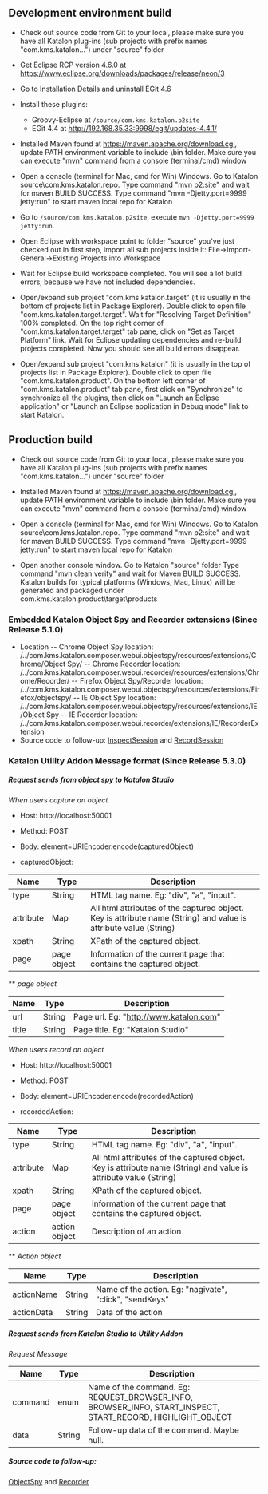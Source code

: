 ##  Development environment build
- Check out source code from Git to your local, please make sure you have all Katalon plug-ins (sub projects with prefix names "com.kms.katalon...") under "source" folder

- Get Eclipse RCP version 4.6.0 at https://www.eclipse.org/downloads/packages/release/neon/3

- Go to Installation Details and uninstall EGit 4.6

- Install these plugins:
  + Groovy-Eclipse at `/source/com.kms.katalon.p2site`
  + EGit 4.4 at http://192.168.35.33:9998/egit/updates-4.4.1/

- Installed Maven found at https://maven.apache.org/download.cgi, update PATH environment variable to include <Maven Home>\bin folder. Make sure you can execute "mvn" command from a console (terminal/cmd) window

- Open a console (terminal for Mac, cmd for Win) Windows.
  Go to Katalon source\com.kms.katalon.repo.
  Type command "mvn p2:site" and wait for maven BUILD SUCCESS. 
  Type command "mvn -Djetty.port=9999 jetty:run" to start maven local repo for Katalon

- Go to `/source/com.kms.katalon.p2site`, execute `mvn -Djetty.port=9999 jetty:run`.

- Open Eclipse with workspace point to folder "source" you've just checked out in first step, import all sub projects inside it: File->Import-General->Existing Projects into Workspace

- Wait for Eclipse build workspace completed. You will see a lot build errors, because we have not included dependencies. 

- Open/expand sub project "com.kms.katalon.target" (it is usually in the bottom of projects list in Package Explorer). 
  Double click to open file "com.kms.katalon.target.target".
  Wait for "Resolving Target Definition" 100% completed.
  On the top right corner of "com.kms.katalon.target.target" tab pane, click on "Set as Target Platform" link.
  Wait for Eclipse updating dependencies and re-build projects completed. Now you should see all build errors disappear.
  
- Open/expand sub project "com.kms.katalon" (it is usually in the top of projects list in Package Explorer).
  Double click to open file "com.kms.katalon.product". 
  On the bottom left corner of "com.kms.katalon.product" tab pane, first click on "Synchronize" to synchronize all the plugins, then click on "Launch an Eclipse application" or "Launch an Eclipse application in Debug mode" link to start Katalon.

## Production build
- Check out source code from Git to your local, please make sure you have all Katalon plug-ins (sub projects with prefix names "com.kms.katalon...") under "source" folder

- Installed Maven found at https://maven.apache.org/download.cgi, update PATH environment variable to include <Maven Home>\bin folder. Make sure you can execute "mvn" command from a console (terminal/cmd) window

- Open a console (terminal for Mac, cmd for Win) Windows.
  Go to Katalon source\com.kms.katalon.repo. 
  Type command "mvn p2:site" and wait for maven BUILD SUCCESS. 
  Type command "mvn -Djetty.port=9999 jetty:run" to start maven local repo for Katalon

- Open another console window. 
  Go to Katalon "source" folder
  Type command "mvn clean verify" and wait for Maven BUILD SUCCESS.
  Katalon builds for typical platforms (Windows, Mac, Linux) will be generated and packaged under com.kms.katalon.product\target\products
  
### Embedded Katalon Object Spy and Recorder extensions (Since Release 5.1.0)
- Location
-- Chrome Object Spy location: /../com.kms.katalon.composer.webui.objectspy/resources/extensions/Chrome/Object Spy/
-- Chrome Recorder location: /../com.kms.katalon.composer.webui.recorder/resources/extensions/Chrome/Recorder/
-- Firefox Object Spy/Recorder location: /../com.kms.katalon.composer.webui.objectspy/resources/extensions/Firefox/objectspy/
-- IE Object Spy location: /../com.kms.katalon.composer.webui.objectspy/resources/extensions/IE/Object Spy
-- IE Recorder location: /../com.kms.katalon.composer.webui.recorder/extensions/IE/RecorderExtension
- Source code to follow-up: [InspectSession](https://github.com/kms-technology/katalon/blob/Release-5.1.0/source/com.kms.katalon.composer.webui.objectspy/src/com/kms/katalon/objectspy/core/InspectSession.java) and [RecordSession](https://github.com/kms-technology/katalon/blob/Release-5.1.0/source/com.kms.katalon.composer.webui.recorder/src/com/kms/katalon/composer/webui/recorder/core/RecordSession.java)

### Katalon Utility Addon Message format (Since Release 5.3.0)
##### Request sends from object spy to Katalon Studio

*When users capture an object*

- Host: http://localhost:50001

- Method: POST

- Body: element=URIEncoder.encode(capturedObject)

- capturedObject: 

| Name | Type | Description |
|-----------|-------------|------------------------------------------------------------------------------------------------------------------|
| type | String | HTML tag name. Eg: "div", "a", "input". |
| attribute | Map | All html attributes of the captured object. Key is attribute name (String) and value is attribute value (String) |
| xpath | String | XPath of the captured object. |
| page | page object | Information of the current page that contains the captured object. |

** *page object*

| Name | Type | Description |
|-----------|-------------|------------------------------------------------------------------------------------------------------------------|
| url | String | Page url. Eg: "http://www.katalon.com" |
| title | String | Page title. Eg: "Katalon Studio" |

*When users record an object*

- Host: http://localhost:50001

- Method: POST

- Body: element=URIEncoder.encode(recordedAction)

- recordedAction: 

| Name | Type | Description |
|-----------|-------------|------------------------------------------------------------------------------------------------------------------|
| type | String | HTML tag name. Eg: "div", "a", "input". |
| attribute | Map | All html attributes of the captured object. Key is attribute name (String) and value is attribute value (String) |
| xpath | String | XPath of the captured object. |
| page | page object | Information of the current page that contains the captured object. |
| action | action object | Description of an action|

** *Action object*

| Name | Type | Description |
|-----------|-------------|------------------------------------------------------------------------------------------------------------------|
| actionName | String | Name of the action. Eg: "nagivate", "click", "sendKeys" |
| actionData | String | Data of the action |

##### Request sends from Katalon Studio to Utility Addon

*Request Message*

| Name | Type | Description |
|-----------|-------------|------------------------------------------------------------------------------------------------------------------|
| command | enum | Name of the command. Eg: REQUEST_BROWSER_INFO, BROWSER_INFO, START_INSPECT, START_RECORD, HIGHLIGHT_OBJECT |
| data | String | Follow-up data of the command. Maybe null. |
##### Source code to follow-up:
[ObjectSpy](https://github.com/kms-technology/katalon/tree/Release-5.3.0/source/com.kms.katalon.composer.webui.objectspy/src/com/kms/katalon/objectspy) and
[Recorder](https://github.com/kms-technology/katalon/tree/Release-5.3.0/source/com.kms.katalon.composer.webui.recorder/src/com/kms/katalon/composer/webui/recorder)
